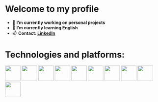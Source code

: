 <h1>Welcome to my profile</h1>

- 🔭 <b>I’m currently working on personal projects</b>
- 🌱 <b>I’m currently learning English</b>
- 📫 <b>Contact: <a href="https://www.linkedin.com/in/juceliodelmondes">LinkedIn</a></b>

<h1>Technologies and platforms:</h1>

<div style="inline_block">
  <img style="width:50px;" src="https://cdn.jsdelivr.net/gh/devicons/devicon/icons/java/java-original.svg" />
  <img style="width:50px;" src="https://cdn.jsdelivr.net/gh/devicons/devicon/icons/arduino/arduino-original.svg" />
  <img style="width:50px;" src="https://cdn.jsdelivr.net/gh/devicons/devicon/icons/raspberrypi/raspberrypi-original.svg" />
  <img style="width:50px;" src="https://cdn.jsdelivr.net/gh/devicons/devicon/icons/spring/spring-original.svg" />
  <img style="width:50px;" src="https://cdn.jsdelivr.net/gh/devicons/devicon/icons/jira/jira-original-wordmark.svg" />
  <img style="width:50px;" src="https://cdn.jsdelivr.net/gh/devicons/devicon/icons/confluence/confluence-original-wordmark.svg" />
  <img style="width:50px;" src="https://cdn.jsdelivr.net/gh/devicons/devicon/icons/mysql/mysql-original-wordmark.svg" />
  <img style="width:50px;" src="https://cdn.jsdelivr.net/gh/devicons/devicon/icons/nodejs/nodejs-original.svg" />
  <img style="width:50px;" src="https://cdn.jsdelivr.net/gh/devicons/devicon/icons/typescript/typescript-original.svg" />
  <img style="width:50px;" src="https://cdn.jsdelivr.net/gh/devicons/devicon/icons/debian/debian-plain-wordmark.svg" />
</div>
